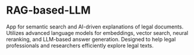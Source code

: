 # RAG-based-LLM
App for semantic search and AI-driven explanations of legal documents. Utilizes advanced language models for embeddings, vector search, neural reranking, and LLM-based answer generation. Designed to help legal professionals and researchers efficiently explore legal texts.
